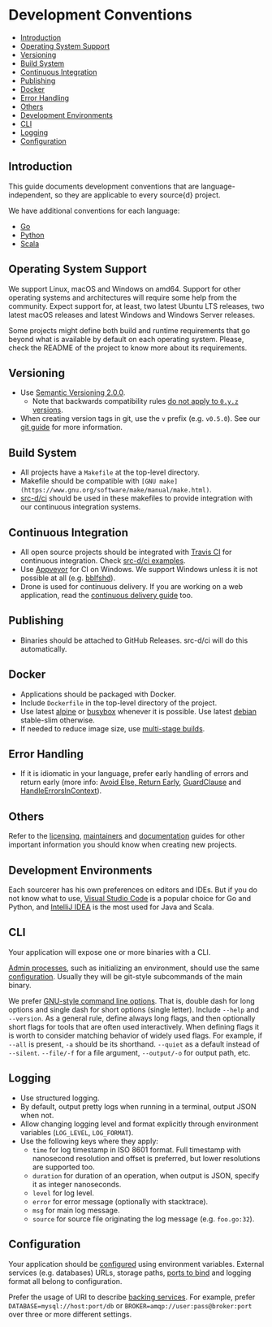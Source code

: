 # Development Conventions

* [Introduction](#introduction)
* [Operating System Support](#operating-system-support)
* [Versioning](#versioning)
* [Build System](#build-system)
* [Continuous Integration](#continuous-integration)
* [Publishing](#publishing)
* [Docker](#docker)
* [Error Handling](#error-handling)
* [Others](#others)
* [Development Environments](#development-environments)
* [CLI](#cli)
* [Logging](#logging)
* [Configuration](#configuration)

## Introduction

This guide documents development conventions that are language-independent, so they are applicable to every source{d} project.

We have additional conventions for each language:

* [Go](conventions/go.md)
* [Python](conventions/python.md)
* [Scala](conventions/scala.md)

## Operating System Support

We support Linux, macOS and Windows on amd64. Support for other operating systems and architectures will require some help from the community. Expect support for, at least, two latest Ubuntu LTS releases, two latest macOS releases and latest Windows and Windows Server releases.

Some projects might define both build and runtime requirements that go beyond what is available by default on each operating system. Please, check the README of the project to know more about its requirements.

## Versioning

* Use [Semantic Versioning 2.0.0](https://semver.org/spec/v2.0.0.html).
  * Note that backwards compatibility rules [do not apply to `0.y.z` versions](https://semver.org/#spec-item-4).
* When creating version tags in git, use the `v` prefix (e.g. `v0.5.0`). See our [git guide](git-flow.md) for more information.

## Build System

* All projects have a `Makefile` at the top-level directory.
* Makefile should be compatible with `[GNU make](https://www.gnu.org/software/make/manual/make.html)`.
* [src-d/ci](https://github.com/src-d/ci) should be used in these makefiles to provide integration with our continuous integration systems.

## Continuous Integration

* All open source projects should be integrated with [Travis CI](https://travis-ci.org/) for continuous integration. Check [src-d/ci examples](https://github.com/src-d/ci/tree/master/examples).
* Use [Appveyor](https://www.appveyor.com/) for CI on Windows. We support Windows unless it is not possible at all (e.g. [bblfshd](https://github.com/bblfsh/bblfshd)).
* Drone is used for continuous delivery. If you are working on a web application, read the [continuous delivery guide](continuous-delivery.md) too.

## Publishing

* Binaries should be attached to GitHub Releases. src-d/ci will do this automatically.

## Docker

* Applications should be packaged with Docker.
* Include `Dockerfile` in the top-level directory of the project.
* Use latest [alpine](https://hub.docker.com/_/alpine/) or [busybox](https://hub.docker.com/_/busybox/) whenever it is possible. Use latest [debian](https://hub.docker.com/_/debian/) stable-slim otherwise.
* If needed to reduce image size, use [multi-stage builds](https://docs.docker.com/develop/develop-images/multistage-build/).

## Error Handling

* If it is idiomatic in your language, prefer early handling of errors and return early (more info: [Avoid Else, Return Early](http://blog.timoxley.com/post/47041269194/avoid-else-return-early), [GuardClause](http://wiki.c2.com/?GuardClause) and [HandleErrorsInContext](http://wiki.c2.com/?HandleErrorsInContext)).

## Others

Refer to the [licensing](licensing.md), [maintainers](maintainers.md) and [documentation](documentation.md) guides for other important information you should know when creating new projects.

## Development Environments

Each sourcerer has his own preferences on editors and IDEs. But if you do not know what to use, [Visual Studio Code](https://code.visualstudio.com/) is a popular choice for Go and Python, and [IntelliJ IDEA](https://www.jetbrains.com/idea/) is the most used for Java and Scala.

## CLI

Your application will expose one or more binaries with a CLI.

[Admin processes](https://12factor.net/admin-processes), such as initializing an environment, should use the same [configuration](#configuration). Usually they will be git-style subcommands of the main binary.

We prefer [GNU-style command line options](http://www.catb.org/esr/writings/taoup/html/ch10s05.html).
That is, double dash for long options and single dash for short options (single letter). Include `--help` and `--version`. As a general rule, define always long flags, and then optionally short flags for tools that are often used interactively. When defining flags it is worth to consider matching behavior of widely used flags. For example, if `--all` is present, `-a` should be its shorthand. `--quiet` as a default instead of `--silent`. `--file/-f` for a file argument, `--output/-o` for output path, etc.

## Logging

* Use structured logging.
* By default, output pretty logs when running in a terminal, output JSON when not.
* Allow changing logging level and format explicitly through environment variables (`LOG_LEVEL`, `LOG_FORMAT`).
* Use the following keys where they apply:
  * `time` for log timestamp in ISO 8601 format. Full timestamp with nanosecond resolution and offset is preferred, but lower resolutions are supported too.
  * `duration` for duration of an operation, when output is JSON, specify it as integer nanoseconds.
  * `level` for log level.
  * `error` for error message (optionally with stacktrace).
  * `msg` for main log message.
  * `source` for source file originating the log message (e.g. `foo.go:32`).

## Configuration

Your application should be [configured](https://12factor.net/config) using environment variables. External services (e.g. databases) URLs, storage paths, [ports to bind](https://12factor.net/port-binding) and logging format all belong to configuration.

Prefer the usage of URI to describe [backing services](https://12factor.net/backing-services). For example, prefer `DATABASE=mysql://host:port/db` or `BROKER=amqp://user:pass@broker:port` over three or more different settings.

